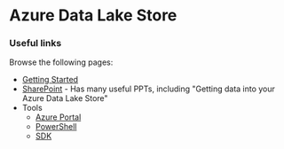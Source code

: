 # Azure Data Lake Store


### Useful links

Browse the following pages:

* [Getting Started](docs/GettingStarted.md)
* [SharePoint](http://aka.ms/ProjectKona) - Has many useful PPTs, including "Getting data into your Azure Data Lake Store"
* Tools
    * [Azure Portal](docs/AzurePortal/FirstSteps.md)
    * [PowerShell](docs/PowerShell/FirstSteps.md)
    * [SDK](docs/SDK/FirstSteps.md)
